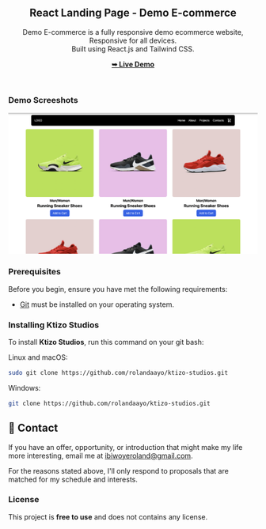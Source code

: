<div align="center">
  <h2 align="center">React Landing Page - Demo E-commerce</h2>

  Demo E-commerce is a fully responsive demo ecommerce website, Responsive for all devices. <br/> Built using React.js and Tailwind CSS.

  <a href="https://react-landing--page.vercel.app/"><strong>➥ Live Demo</strong></a>

</div>

<br />

### Demo Screeshots

![Micro Desktop Demo](./readme-images/readme-1.png "Desktop Demo")

### Prerequisites

Before you begin, ensure you have met the following requirements:

* [Git](https://git-scm.com/downloads "Download Git") must be installed on your operating system.

### Installing Ktizo Studios

To install **Ktizo Studios**, run this command on your git bash:

Linux and macOS:

```bash
sudo git clone https://github.com/rolandaayo/ktizo-studios.git
```

Windows:

```bash
git clone https://github.com/rolandaayo/ktizo-studios.git
```

## 💬 Contact

If you have an offer, opportunity, or introduction that might make my life more interesting, email me at ibiwoyeroland@gmail.com.

For the reasons stated above, I'll only respond to proposals that are matched for my schedule and interests.

### License

This project is **free to use** and does not contains any license.
